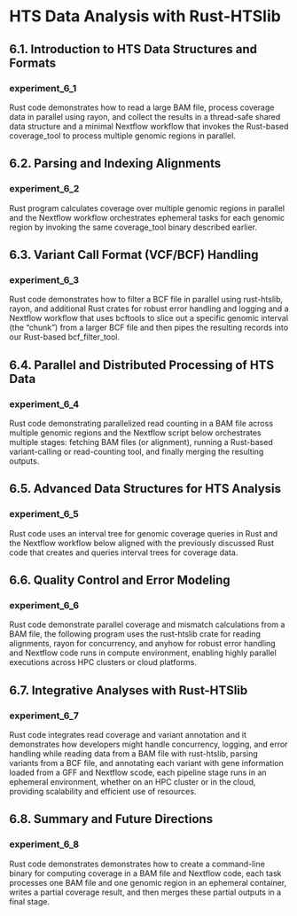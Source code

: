 # HTS Data Analysis with Rust-HTSlib

## 6.1. Introduction to HTS Data Structures and Formats

### experiment_6_1
Rust code demonstrates how to read a large BAM file, process coverage data in parallel using rayon, and collect the results in a thread-safe shared data structure and a minimal Nextflow workflow that invokes the Rust-based coverage_tool to process multiple genomic regions in parallel.


## 6.2. Parsing and Indexing Alignments

### experiment_6_2
Rust program calculates coverage over multiple genomic regions in parallel and the Nextflow workflow orchestrates ephemeral tasks for each genomic region by invoking the same coverage_tool binary described earlier.

## 6.3. Variant Call Format (VCF/BCF) Handling

### experiment_6_3
Rust code demonstrates how to filter a BCF file in parallel using rust-htslib, rayon, and additional Rust crates for robust error handling and logging and a Nextflow workflow that uses bcftools to slice out a specific genomic interval (the “chunk”) from a larger BCF file and then pipes the resulting records into our Rust-based bcf_filter_tool. 

## 6.4. Parallel and Distributed Processing of HTS Data

### experiment_6_4
Rust code demonstrating parallelized read counting in a BAM file across multiple genomic regions and the Nextflow script below orchestrates multiple stages: fetching BAM files (or alignment), running a Rust-based variant-calling or read-counting tool, and finally merging the resulting outputs.

## 6.5. Advanced Data Structures for HTS Analysis

### experiment_6_5
Rust code uses an interval tree for genomic coverage queries in Rust and the Nextflow workflow below aligned with the previously discussed Rust code that creates and queries interval trees for coverage data.

## 6.6. Quality Control and Error Modeling

### experiment_6_6
Rust code demonstrate parallel coverage and mismatch calculations from a BAM file, the following program uses the rust-htslib crate for reading alignments, rayon for concurrency, and anyhow for robust error handling and Nextflow code runs in compute environment, enabling highly parallel executions across HPC clusters or cloud platforms.

## 6.7. Integrative Analyses with Rust-HTSlib

### experiment_6_7
Rust code integrates read coverage and variant annotation and it demonstrates how developers might handle concurrency, logging, and error handling while reading data from a BAM file with rust-htslib, parsing variants from a BCF file, and annotating each variant with gene information loaded from a GFF and Nextflow scode, each pipeline stage runs in an ephemeral environment, whether on an HPC cluster or in the cloud, providing scalability and efficient use of resources. 

## 6.8. Summary and Future Directions

### experiment_6_8
Rust code demonstrates demonstrates how to create a command-line binary for computing coverage in a BAM file and Nextflow code, each task processes one BAM file and one genomic region in an ephemeral container, writes a partial coverage result, and then merges these partial outputs in a final stage.
